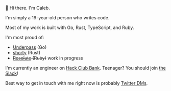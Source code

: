 👋 Hi there. I'm Caleb.

I'm simply a 19-year-old person who writes code.

Most of my work is built with Go, Rust, TypeScript, and Ruby.

I'm most proud of:

- [Underpass](https://github.com/cjdenio/underpass) (Go)
- [shorty](https://github.com/cjdenio/shorty) (Rust)
- ~~[Resolute](https://github.com/resoluteapp/resolute) (Ruby)~~ work in progress

I'm currently an engineer on [Hack Club Bank](https://hackclub.com/bank). Teenager? You should join [the Slack](https://hackclub.com/slack)!

Best way to get in touch with me right now is probably [Twitter DMs](https://twitter.com/CalebDenio).
